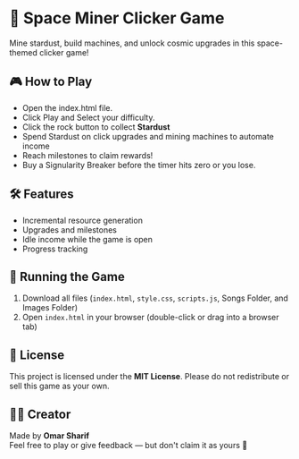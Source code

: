 # 🚀 Space Miner Clicker Game

Mine stardust, build machines, and unlock cosmic upgrades in this space-themed clicker game!

## 🎮 How to Play
- Open the index.html file.
- Click Play and Select your difficulty.
- Click the rock button to collect **Stardust**
- Spend Stardust on click upgrades and mining machines to automate income
- Reach milestones to claim rewards!
- Buy a Signularity Breaker before the timer hits zero or you lose.
  
## 🛠️ Features
- Incremental resource generation
- Upgrades and milestones
- Idle income while the game is open
- Progress tracking


## 📁 Running the Game
1. Download all files (`index.html`, `style.css`, `scripts.js`, Songs Folder, and Images Folder)
2. Open `index.html` in your browser (double-click or drag into a browser tab)

## 🔐 License
This project is licensed under the **MIT License**.
Please do not redistribute or sell this game as your own.

## 🙋‍♂️ Creator
Made by **Omar Sharif**  
Feel free to play or give feedback — but don't claim it as yours 🙂

